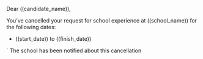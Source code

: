 Dear ((candidate_name)),

You’ve cancelled your request for school experience at ((school_name)) for the following dates:

* ((start_date)) to ((finish_date))

` The school has been notified about this cancellation